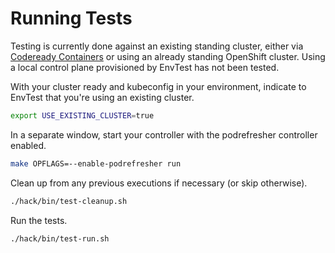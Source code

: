 # Running Tests

Testing is currently done against an existing standing cluster, either via
[Codeready Containers](https://github.com/code-ready/crc) or using an already
standing OpenShift cluster. Using a local control plane provisioned by EnvTest
has not been tested.

With your cluster ready and kubeconfig in your environment, indicate to EnvTest
that you're using an existing cluster.

```bash
export USE_EXISTING_CLUSTER=true
```

In a separate window, start your controller with the podrefresher controller
enabled.

```bash
make OPFLAGS=--enable-podrefresher run
```

Clean up from any previous executions if necessary (or skip otherwise).

```bash
./hack/bin/test-cleanup.sh
```

Run the tests.

```bash
./hack/bin/test-run.sh
```
